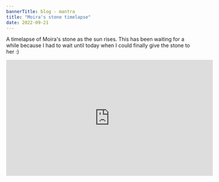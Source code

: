 ```yaml
---
bannerTitle: blog - mantra
title: "Moira's stone timelapse"
date: 2022-09-21
---
```


A timelapse of Moira's stone as the sun rises. This has been waiting for a
while because I had to wait until today when I could finally give the stone to
her :)

<iframe width="560" height="315" src="https://www.youtube.com/embed/Jgd5JMTMAqI" title="YouTube video player" frameborder="0" allow="accelerometer; autoplay; clipboard-write; encrypted-media; gyroscope; picture-in-picture" allowfullscreen></iframe>
